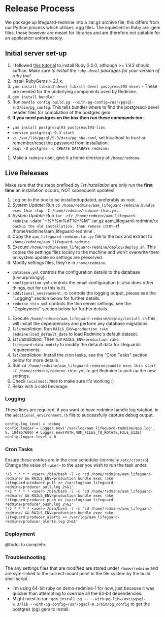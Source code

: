 # Release Process

We package up lifeguard-redmine into a .tar.gz archive file, this differs from our Python process which utilises .egg files. The equivilent in Ruby are .gem files, these however are meant for libraries and are therefore not suitable for an application unfortunately.

## Initial server set-up

1. I followed [this tutorial](http://tecadmin.net/how-to-install-ruby-2-0-0-on-centos-6-using-rvm) to install Ruby 2.0.0, although >= 1.9.3 should suffice. *Make sure to install the `ruby-devel` packages for your version of ruby too!*
1. Install RubyGems > 2.1.x.
1. `yum install libxml2-devel libxslt-devel postgresql93-devel` - These are needed for the underlying components used by Redmine.
1. `gem install bundler`
1. Run `bundle config build.pg --with-pg-config=/usr/pgsql-9.3/bin/pg_config`. This tells bundler where to find the postgresql-devel header files for compliation of the postgres gem.
1. **If you need postgres on the box then run these commands too:**
  * `yum install postgresql93 postgresql93-libs`
  * `service postgresql-9.3 start`
  * `vi /var/lib/pgsql/9.3/data/pg_hba.conf`, set localhost to trust or remember/reset the password from installation.
  * `psql -U postgres -c CREATE DATABASE redmine;`
1. Make a `redmine` user, give it a home directory of `/home/redmine`.

## Live Releases

Make sure that the steps prefixed by *1st Installation* are only run the **first time** an installation occurs, NOT subsequent updates!

1. Log on to the box to be installed/updated, preferably as root.
1. *System Update:* Run `cd /home/redmine/aam_lifeguard-redmine;bundle exec thin stop -C /home/redmine/redmine-thin.yml`.
1. *System Update:* Run `tar -cfz /home/redmine/aam_lifeguard-redmine.\`date "+%Y%m%dT%H%M"\`.tar.gz aam_lifeguard-redmine/` to backup the old installation, then remove it `rm -rf /home/redmine/aam_lifeguard-redmine`.
1. Copy the `aam_lifeguard-redmine.tar.gz` file to the box and extract to `/home/redmine/aam_lifeguard-redmine`.
1. Execute `/home/redmine/aam_lifeguard-redmine/deploy/deploy.sh`. This copies the settings files locally to the machine and won't overwrite them on system update so settings are preserved.
1. Modify settings files, they're in `/home/redmine`.
  * `database.yml` controls the configuration details to the database (unsurprisingly).
  * `configuration.yml` controls the email configuration (it also does other things, but for us this is it).
  * `additional_environment.rb` controls the logging output, please see the "Logging" section below for further details.
  * `redmine-thin.yml` controls the thin server settings, see the "Deployment" section below for further details.
1. Execute `/home/redmine/aam_lifeguard-redmine/deploy/install.sh` this will install the dependencies and perform any database migrations.
1. *1st Installation:* Run `RAILS_ENV=production rake redmine:load_default_data` to load Redmine's default dataset.
1. *1st Installation:* Then run `RAILS_ENV=production rake lifeguard:data_modify` to modify the default data for lifeguards requirements.
1. *1st Installation:* Install the cron tasks, see the "Cron Tasks" section below for more details.
1. Run `cd /home/redmine/aam_lifeguard-redmine;bundle exec thin start -C /home/redmine/redmine-thin.yml` to get Redmine to pick up the new settings.
1. Check `localhost:7000` to make sure it's working :)
1. Relax with a cold beverage.

### Logging

These lines are required, if you want to have redmine handle log rotation, in the `additional_environment.rb` file to successfully capture debug output.

```
config.log_level = :debug
config.logger = Logger.new('/var/log/aam_lifeguard-redmine/app.log', 5, 104857600) # Logger.new(PATH,NUM_FILES_TO_ROTATE,FILE_SIZE)
config.logger.level = 0
```

### Cron Tasks

Ensure these entries are in the cron scheduler (normally `/etc/crontab`). Change the value of `<user>` to the user you wish to run the task under.

```
*/5 * * * * <user> /bin/bash -l -c 'cd /home/redmine/aam_lifeguard-redmine/ && RAILS_ENV=production bundle exec rake lifeguard:producer_pull >> /var/log/aam_lifeguard-redmine/producer_pull.log 2>&1'
*/2 * * * * <user> /bin/bash -l -c 'cd /home/redmine/aam_lifeguard-redmine/ && RAILS_ENV=production bundle exec rake lifeguard:producer_push >> /var/log/aam_lifeguard-redmine/producer_push.log 2>&1'
*/2 * * * * <user> /bin/bash -l -c 'cd /home/redmine/aam_lifeguard-redmine/ && RAILS_ENV=production bundle exec rake lifeguard:producer_alerts >> /var/log/aam_lifeguard-redmine/producer_alerts.log 2>&1'
```

### Deployment

@todo: to complete.

### Troubleshooting

The any settings files that are modified are stored under `/home/redmine` and are sym-linked to the correct mount point in the file system by the build shell script. 

* I'm using 64-bit ruby on demo-redmine-1 for now, just because it was quicker than attempting to override all the 64-bit dependencies.
* Might need to run: `gem install pg -- --with-pg-lib=/usr/pgsql-9.3/lib --with-pg-config=/usr/pgsql-9.3/bin/pg_config` to get the postgres (pg) gem to install.
